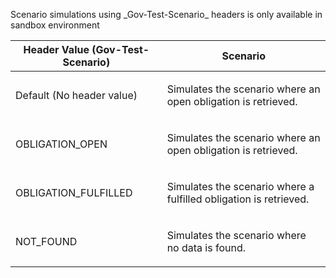 <p>Scenario simulations using _Gov-Test-Scenario_ headers is only available in sandbox environment</p>
<table>
    <thead>
        <tr>
            <th>Header Value (Gov-Test-Scenario)</th>
            <th>Scenario</th>
        </tr>
    </thead>
    <tbody>
        <tr>
            <td><p>Default (No header value)</p></td>
            <td><p>Simulates the scenario where an open obligation is retrieved.</p></td>
        </tr>
        <tr>
            <td><p>OBLIGATION_OPEN</p></td>
            <td><p>Simulates the scenario where an open obligation is retrieved.</p></td>
        </tr>
        <tr>
            <td><p>OBLIGATION_FULFILLED</p></td>
            <td><p>Simulates the scenario where a fulfilled obligation is retrieved.</p></td>
        </tr>
        <tr>
           <td><p>NOT_FOUND</p></td>
           <td><p>Simulates the scenario where no data is found.</p></td>
        </tr>
    </tbody>
</table>